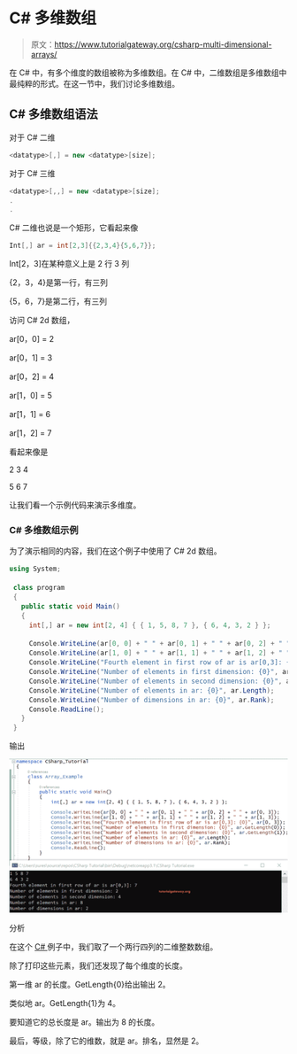 # C# 多维数组

> 原文：<https://www.tutorialgateway.org/csharp-multi-dimensional-arrays/>

在 C# 中，有多个维度的数组被称为多维数组。在 C# 中，二维数组是多维数组中最纯粹的形式。在这一节中，我们讨论多维数组。

## C# 多维数组语法

对于 C# 二维

```cs
<datatype>[,] = new <datatype>[size];
```

对于 C# 三维

```cs
<datatype>[,,] = new <datatype>[size]; 
.
.
```

C# 二维也说是一个矩形，它看起来像

```cs
Int[,] ar = int[2,3]{{2,3,4}{5,6,7}};
```

Int[2，3]在某种意义上是 2 行 3 列

{2，3，4}是第一行，有三列

{5，6，7}是第二行，有三列

访问 C# 2d 数组，

ar[0，0] = 2

ar[0，1] = 3

ar[0，2] = 4

ar[1，0] = 5

ar[1，1] = 6

ar[1，2] = 7

看起来像是

2 3 4

5 6 7

让我们看一个示例代码来演示多维度。

### C# 多维数组示例

为了演示相同的内容，我们在这个例子中使用了 C# 2d 数组。

```cs
using System;

 class program
 {
   public static void Main()
   {
     int[,] ar = new int[2, 4] { { 1, 5, 8, 7 }, { 6, 4, 3, 2 } };

     Console.WriteLine(ar[0, 0] + " " + ar[0, 1] + " " + ar[0, 2] + " " + ar[0, 3]);
     Console.WriteLine(ar[1, 0] + " " + ar[1, 1] + " " + ar[1, 2] + " " + ar[1, 3]);
     Console.WriteLine("Fourth element in first row of ar is ar[0,3]: {0}", ar[0, 3]);
     Console.WriteLine("Number of elements in first dimension: {0}", ar.GetLength(0));
     Console.WriteLine("Number of elements in second dimension: {0}", ar.GetLength(1));
     Console.WriteLine("Number of elements in ar: {0}", ar.Length);
     Console.WriteLine("Number of dimensions in ar: {0}", ar.Rank);
     Console.ReadLine();
   }
 }
```

输出

![C# Multi DImensional Array 1](img/bdb39df3dbf15389cd2c04e759306174.png)

分析

在这个 [C# ](https://www.tutorialgateway.org/csharp-tutorial/) 例子中，我们取了一个两行四列的二维整数数组。

除了打印这些元素，我们还发现了每个维度的长度。

第一维 ar 的长度。GetLength{0}给出输出 2。

类似地 ar。GetLength{1}为 4。

要知道它的总长度是 ar。输出为 8 的长度。

最后，等级，除了它的维数，就是 ar。排名，显然是 2。